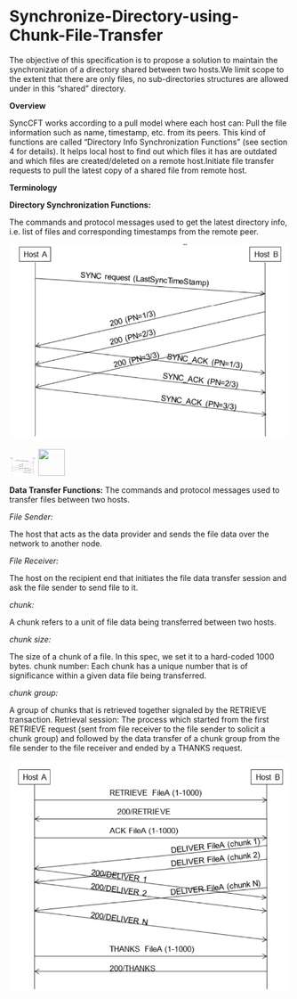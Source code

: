 # Synchronize-Directory-using-Chunk-File-Transfer

The objective of this specification is to propose a solution to maintain the synchronization of a directory shared between two hosts.We limit scope to the extent that there are only files, no sub-directories structures are allowed under in this “shared” directory.



**Overview**

SyncCFT works according to a pull model where each host can:
Pull the file information such as name, timestamp, etc. from its peers. This kind of functions are called “Directory Info Synchronization Functions” (see section 4 for details). It helps local host to find out which files it has are outdated and which files are created/deleted on a remote host.Initiate file transfer requests to pull the latest copy of a shared file from remote host.


**Terminology**

**Directory Synchronization Functions:**

The commands and protocol messages used to get the latest directory info, i.e. list of files
and corresponding timestamps from the remote peer.

![Diagram of synchronise functions](https://github.com/gill-gemini/Synchronize-Directory-using-Chunk-File-Transfer/blob/master/synchronisefunctions.png )

<img src="https://github.com/gill-gemini/Synchronize-Directory-using-Chunk-File-Transfer/blob/master/synchronisefunctions.png" width="48">
<a href="url"><img src="https://github.com/gill-gemini/Synchronize-Directory-using-Chunk-File-Transfer/blob/master/synchronisefunctions.png="left" height="48" width="48" ></a>

**Data Transfer Functions:**
The commands and protocol messages used to transfer files between two hosts.

*File Sender:*

The host that acts as the data provider and sends the file data over the network to another
node.

*File Receiver:*

The host on the recipient end that initiates the file data transfer session and ask the file
sender to send file to it.

*chunk:*

A chunk refers to a unit of file data being transferred between two hosts.

*chunk size:*

The size of a chunk of a file. In this spec, we set it to a hard-coded 1000 bytes.
chunk number:
Each chunk has a unique number that is of significance within a given data file being
transferred.

*chunk group:*

A group of chunks that is retrieved together signaled by the RETRIEVE transaction.
Retrieval session:
The process which started from the first RETRIEVE request (sent from file receiver to the
file sender to solicit a chunk group) and followed by the data transfer of a chunk group from the file
sender to the file receiver and ended by a THANKS request.

![Diagram for information retreival](https://github.com/gill-gemini/Synchronize-Directory-using-Chunk-File-Transfer/blob/master/informationretrieval.png)
